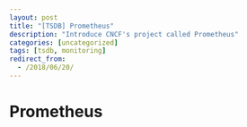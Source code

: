 ```yaml
---
layout: post
title: "[TSDB] Prometheus"
description: "Introduce CNCF's project called Prometheus"
categories: [uncategorized]
tags: [tsdb, monitoring]
redirect_from:
  - /2018/06/20/
---
```


# Prometheus
